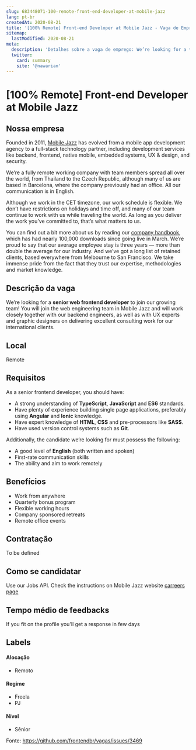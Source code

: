 ```yaml
---
slug: 683448071-100-remote-front-end-developer-at-mobile-jazz
lang: pt-br
createdAt: 2020-08-21
title: '[100% Remote] Front-end Developer at Mobile Jazz - Vaga de Emprego'
sitemap:
  lastModified: 2020-08-21
meta:
  description: 'Detalhes sobre a vaga de emprego: We’re looking for a **senior web frontend developer** to join our growing team! You will join the web engineering team in Mobile Jazz and will work closely together with our backend engineers, as well as with UX experts and graphic designers on delivering excellent consulting work for our international clients.'
  twitter:
    card: summary
    site: '@nawarian'
---
```


# [100% Remote] Front-end Developer at Mobile Jazz

## Nossa empresa

Founded in 2011, [Mobile Jazz](https://mobilejazz.com/) has evolved from a mobile app development agency to a full-stack technology partner, including development services like backend, frontend, native mobile, embedded systems, UX & design, and security.

We’re a fully remote working company with team members spread all over the world, from Thailand to the Czech Republic, although many of us are based in Barcelona, where the company previously had an office. All our communication is in English.

Although we work in the CET timezone, our work schedule is flexible. We don’t have restrictions on holidays and time off, and many of our team continue to work with us while traveling the world. As long as you deliver the work you’ve committed to, that’s what matters to us.

You can find out a bit more about us by reading our [company handbook](https://mobilejazz.com/docs/company-handbook/mobile-jazz-company-handbook.pdf), which has had nearly 100,000 downloads since going live in March. We’re proud to say that our average employee stay is three years — more than double the average for our industry. And we’ve got a long list of retained clients, based everywhere from Melbourne to San Francisco. We take immense pride from the fact that they trust our expertise, methodologies and market knowledge.

## Descrição da vaga

We’re looking for a **senior web frontend developer** to join our growing team! You will join the web engineering team in Mobile Jazz and will work closely together with our backend engineers, as well as with UX experts and graphic designers on delivering excellent consulting work for our international clients.

## Local

Remote

## Requisitos


As a senior frontend developer, you should have:

* A strong understanding of **TypeScript**, **JavaScript** and **ES6** standards.
* Have plenty of experience building single page applications, preferably using **Angular** and **Ionic** knowledge.
* Have expert knowledge of **HTML**, **CSS** and pre-processors like **SASS**.
* Have used version control systems such as **Git**.

Additionally, the candidate we’re looking for must possess the following:

* A good level of **English** (both written and spoken)
* First-rate communication skills
* The ability and aim to work remotely

## Benefícios

- Work from anywhere
- Quarterly bonus program
- Flexible working hours
- Company sponsored retreats
- Remote office events

## Contratação

To be defined

## Como se candidatar

Use our Jobs API. Check the instructions on Mobile Jazz website [carreers page](https://mobilejazz.com/careers/)

## Tempo médio de feedbacks

If you fit on the profile you'll get a response in few days

## Labels
<!-- retire os labels que não fazem sentido à vaga -->

#### Alocação
- Remoto

#### Regime
- Freela
- PJ

#### Nível
- Sênior




Fonte: https://github.com/frontendbr/vagas/issues/3469
